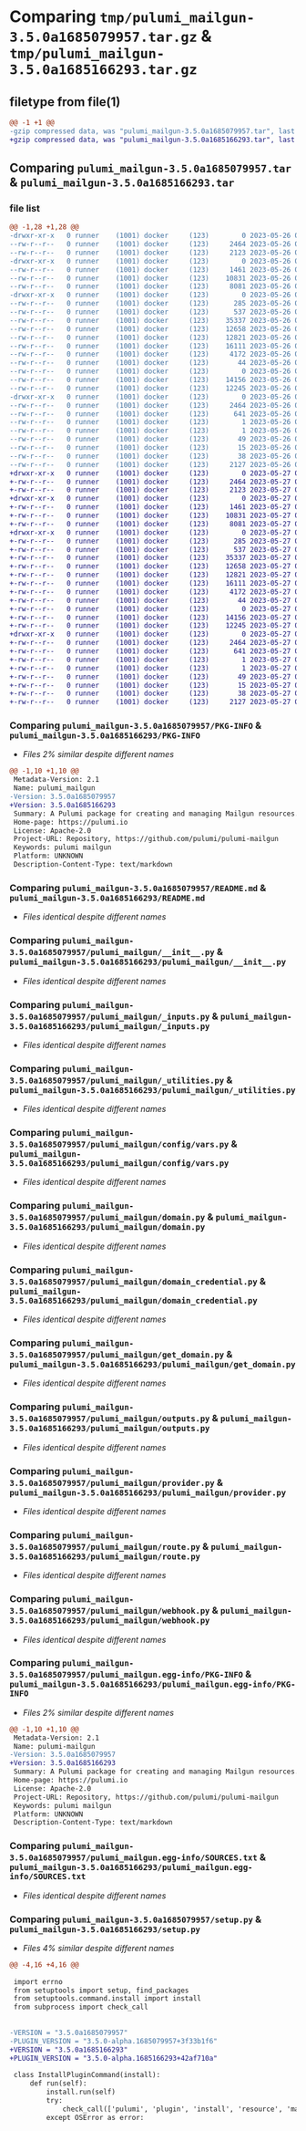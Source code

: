 # Comparing `tmp/pulumi_mailgun-3.5.0a1685079957.tar.gz` & `tmp/pulumi_mailgun-3.5.0a1685166293.tar.gz`

## filetype from file(1)

```diff
@@ -1 +1 @@
-gzip compressed data, was "pulumi_mailgun-3.5.0a1685079957.tar", last modified: Fri May 26 06:10:54 2023, max compression
+gzip compressed data, was "pulumi_mailgun-3.5.0a1685166293.tar", last modified: Sat May 27 05:55:16 2023, max compression
```

## Comparing `pulumi_mailgun-3.5.0a1685079957.tar` & `pulumi_mailgun-3.5.0a1685166293.tar`

### file list

```diff
@@ -1,28 +1,28 @@
-drwxr-xr-x   0 runner    (1001) docker     (123)        0 2023-05-26 06:10:54.039183 pulumi_mailgun-3.5.0a1685079957/
--rw-r--r--   0 runner    (1001) docker     (123)     2464 2023-05-26 06:10:54.039183 pulumi_mailgun-3.5.0a1685079957/PKG-INFO
--rw-r--r--   0 runner    (1001) docker     (123)     2123 2023-05-26 06:10:53.000000 pulumi_mailgun-3.5.0a1685079957/README.md
-drwxr-xr-x   0 runner    (1001) docker     (123)        0 2023-05-26 06:10:54.039183 pulumi_mailgun-3.5.0a1685079957/pulumi_mailgun/
--rw-r--r--   0 runner    (1001) docker     (123)     1461 2023-05-26 06:10:53.000000 pulumi_mailgun-3.5.0a1685079957/pulumi_mailgun/__init__.py
--rw-r--r--   0 runner    (1001) docker     (123)    10831 2023-05-26 06:10:53.000000 pulumi_mailgun-3.5.0a1685079957/pulumi_mailgun/_inputs.py
--rw-r--r--   0 runner    (1001) docker     (123)     8081 2023-05-26 06:10:53.000000 pulumi_mailgun-3.5.0a1685079957/pulumi_mailgun/_utilities.py
-drwxr-xr-x   0 runner    (1001) docker     (123)        0 2023-05-26 06:10:54.039183 pulumi_mailgun-3.5.0a1685079957/pulumi_mailgun/config/
--rw-r--r--   0 runner    (1001) docker     (123)      285 2023-05-26 06:10:53.000000 pulumi_mailgun-3.5.0a1685079957/pulumi_mailgun/config/__init__.py
--rw-r--r--   0 runner    (1001) docker     (123)      537 2023-05-26 06:10:53.000000 pulumi_mailgun-3.5.0a1685079957/pulumi_mailgun/config/vars.py
--rw-r--r--   0 runner    (1001) docker     (123)    35337 2023-05-26 06:10:53.000000 pulumi_mailgun-3.5.0a1685079957/pulumi_mailgun/domain.py
--rw-r--r--   0 runner    (1001) docker     (123)    12658 2023-05-26 06:10:53.000000 pulumi_mailgun-3.5.0a1685079957/pulumi_mailgun/domain_credential.py
--rw-r--r--   0 runner    (1001) docker     (123)    12821 2023-05-26 06:10:53.000000 pulumi_mailgun-3.5.0a1685079957/pulumi_mailgun/get_domain.py
--rw-r--r--   0 runner    (1001) docker     (123)    16111 2023-05-26 06:10:53.000000 pulumi_mailgun-3.5.0a1685079957/pulumi_mailgun/outputs.py
--rw-r--r--   0 runner    (1001) docker     (123)     4172 2023-05-26 06:10:53.000000 pulumi_mailgun-3.5.0a1685079957/pulumi_mailgun/provider.py
--rw-r--r--   0 runner    (1001) docker     (123)       44 2023-05-26 06:10:53.000000 pulumi_mailgun-3.5.0a1685079957/pulumi_mailgun/pulumi-plugin.json
--rw-r--r--   0 runner    (1001) docker     (123)        0 2023-05-26 06:10:53.000000 pulumi_mailgun-3.5.0a1685079957/pulumi_mailgun/py.typed
--rw-r--r--   0 runner    (1001) docker     (123)    14156 2023-05-26 06:10:53.000000 pulumi_mailgun-3.5.0a1685079957/pulumi_mailgun/route.py
--rw-r--r--   0 runner    (1001) docker     (123)    12245 2023-05-26 06:10:53.000000 pulumi_mailgun-3.5.0a1685079957/pulumi_mailgun/webhook.py
-drwxr-xr-x   0 runner    (1001) docker     (123)        0 2023-05-26 06:10:54.039183 pulumi_mailgun-3.5.0a1685079957/pulumi_mailgun.egg-info/
--rw-r--r--   0 runner    (1001) docker     (123)     2464 2023-05-26 06:10:54.000000 pulumi_mailgun-3.5.0a1685079957/pulumi_mailgun.egg-info/PKG-INFO
--rw-r--r--   0 runner    (1001) docker     (123)      641 2023-05-26 06:10:54.000000 pulumi_mailgun-3.5.0a1685079957/pulumi_mailgun.egg-info/SOURCES.txt
--rw-r--r--   0 runner    (1001) docker     (123)        1 2023-05-26 06:10:54.000000 pulumi_mailgun-3.5.0a1685079957/pulumi_mailgun.egg-info/dependency_links.txt
--rw-r--r--   0 runner    (1001) docker     (123)        1 2023-05-26 06:10:54.000000 pulumi_mailgun-3.5.0a1685079957/pulumi_mailgun.egg-info/not-zip-safe
--rw-r--r--   0 runner    (1001) docker     (123)       49 2023-05-26 06:10:54.000000 pulumi_mailgun-3.5.0a1685079957/pulumi_mailgun.egg-info/requires.txt
--rw-r--r--   0 runner    (1001) docker     (123)       15 2023-05-26 06:10:54.000000 pulumi_mailgun-3.5.0a1685079957/pulumi_mailgun.egg-info/top_level.txt
--rw-r--r--   0 runner    (1001) docker     (123)       38 2023-05-26 06:10:54.039183 pulumi_mailgun-3.5.0a1685079957/setup.cfg
--rw-r--r--   0 runner    (1001) docker     (123)     2127 2023-05-26 06:10:53.000000 pulumi_mailgun-3.5.0a1685079957/setup.py
+drwxr-xr-x   0 runner    (1001) docker     (123)        0 2023-05-27 05:55:16.864062 pulumi_mailgun-3.5.0a1685166293/
+-rw-r--r--   0 runner    (1001) docker     (123)     2464 2023-05-27 05:55:16.864062 pulumi_mailgun-3.5.0a1685166293/PKG-INFO
+-rw-r--r--   0 runner    (1001) docker     (123)     2123 2023-05-27 05:55:16.000000 pulumi_mailgun-3.5.0a1685166293/README.md
+drwxr-xr-x   0 runner    (1001) docker     (123)        0 2023-05-27 05:55:16.864062 pulumi_mailgun-3.5.0a1685166293/pulumi_mailgun/
+-rw-r--r--   0 runner    (1001) docker     (123)     1461 2023-05-27 05:55:16.000000 pulumi_mailgun-3.5.0a1685166293/pulumi_mailgun/__init__.py
+-rw-r--r--   0 runner    (1001) docker     (123)    10831 2023-05-27 05:55:16.000000 pulumi_mailgun-3.5.0a1685166293/pulumi_mailgun/_inputs.py
+-rw-r--r--   0 runner    (1001) docker     (123)     8081 2023-05-27 05:55:16.000000 pulumi_mailgun-3.5.0a1685166293/pulumi_mailgun/_utilities.py
+drwxr-xr-x   0 runner    (1001) docker     (123)        0 2023-05-27 05:55:16.864062 pulumi_mailgun-3.5.0a1685166293/pulumi_mailgun/config/
+-rw-r--r--   0 runner    (1001) docker     (123)      285 2023-05-27 05:55:16.000000 pulumi_mailgun-3.5.0a1685166293/pulumi_mailgun/config/__init__.py
+-rw-r--r--   0 runner    (1001) docker     (123)      537 2023-05-27 05:55:16.000000 pulumi_mailgun-3.5.0a1685166293/pulumi_mailgun/config/vars.py
+-rw-r--r--   0 runner    (1001) docker     (123)    35337 2023-05-27 05:55:16.000000 pulumi_mailgun-3.5.0a1685166293/pulumi_mailgun/domain.py
+-rw-r--r--   0 runner    (1001) docker     (123)    12658 2023-05-27 05:55:16.000000 pulumi_mailgun-3.5.0a1685166293/pulumi_mailgun/domain_credential.py
+-rw-r--r--   0 runner    (1001) docker     (123)    12821 2023-05-27 05:55:16.000000 pulumi_mailgun-3.5.0a1685166293/pulumi_mailgun/get_domain.py
+-rw-r--r--   0 runner    (1001) docker     (123)    16111 2023-05-27 05:55:16.000000 pulumi_mailgun-3.5.0a1685166293/pulumi_mailgun/outputs.py
+-rw-r--r--   0 runner    (1001) docker     (123)     4172 2023-05-27 05:55:16.000000 pulumi_mailgun-3.5.0a1685166293/pulumi_mailgun/provider.py
+-rw-r--r--   0 runner    (1001) docker     (123)       44 2023-05-27 05:55:16.000000 pulumi_mailgun-3.5.0a1685166293/pulumi_mailgun/pulumi-plugin.json
+-rw-r--r--   0 runner    (1001) docker     (123)        0 2023-05-27 05:55:16.000000 pulumi_mailgun-3.5.0a1685166293/pulumi_mailgun/py.typed
+-rw-r--r--   0 runner    (1001) docker     (123)    14156 2023-05-27 05:55:16.000000 pulumi_mailgun-3.5.0a1685166293/pulumi_mailgun/route.py
+-rw-r--r--   0 runner    (1001) docker     (123)    12245 2023-05-27 05:55:16.000000 pulumi_mailgun-3.5.0a1685166293/pulumi_mailgun/webhook.py
+drwxr-xr-x   0 runner    (1001) docker     (123)        0 2023-05-27 05:55:16.864062 pulumi_mailgun-3.5.0a1685166293/pulumi_mailgun.egg-info/
+-rw-r--r--   0 runner    (1001) docker     (123)     2464 2023-05-27 05:55:16.000000 pulumi_mailgun-3.5.0a1685166293/pulumi_mailgun.egg-info/PKG-INFO
+-rw-r--r--   0 runner    (1001) docker     (123)      641 2023-05-27 05:55:16.000000 pulumi_mailgun-3.5.0a1685166293/pulumi_mailgun.egg-info/SOURCES.txt
+-rw-r--r--   0 runner    (1001) docker     (123)        1 2023-05-27 05:55:16.000000 pulumi_mailgun-3.5.0a1685166293/pulumi_mailgun.egg-info/dependency_links.txt
+-rw-r--r--   0 runner    (1001) docker     (123)        1 2023-05-27 05:55:16.000000 pulumi_mailgun-3.5.0a1685166293/pulumi_mailgun.egg-info/not-zip-safe
+-rw-r--r--   0 runner    (1001) docker     (123)       49 2023-05-27 05:55:16.000000 pulumi_mailgun-3.5.0a1685166293/pulumi_mailgun.egg-info/requires.txt
+-rw-r--r--   0 runner    (1001) docker     (123)       15 2023-05-27 05:55:16.000000 pulumi_mailgun-3.5.0a1685166293/pulumi_mailgun.egg-info/top_level.txt
+-rw-r--r--   0 runner    (1001) docker     (123)       38 2023-05-27 05:55:16.864062 pulumi_mailgun-3.5.0a1685166293/setup.cfg
+-rw-r--r--   0 runner    (1001) docker     (123)     2127 2023-05-27 05:55:16.000000 pulumi_mailgun-3.5.0a1685166293/setup.py
```

### Comparing `pulumi_mailgun-3.5.0a1685079957/PKG-INFO` & `pulumi_mailgun-3.5.0a1685166293/PKG-INFO`

 * *Files 2% similar despite different names*

```diff
@@ -1,10 +1,10 @@
 Metadata-Version: 2.1
 Name: pulumi_mailgun
-Version: 3.5.0a1685079957
+Version: 3.5.0a1685166293
 Summary: A Pulumi package for creating and managing Mailgun resources.
 Home-page: https://pulumi.io
 License: Apache-2.0
 Project-URL: Repository, https://github.com/pulumi/pulumi-mailgun
 Keywords: pulumi mailgun
 Platform: UNKNOWN
 Description-Content-Type: text/markdown
```

### Comparing `pulumi_mailgun-3.5.0a1685079957/README.md` & `pulumi_mailgun-3.5.0a1685166293/README.md`

 * *Files identical despite different names*

### Comparing `pulumi_mailgun-3.5.0a1685079957/pulumi_mailgun/__init__.py` & `pulumi_mailgun-3.5.0a1685166293/pulumi_mailgun/__init__.py`

 * *Files identical despite different names*

### Comparing `pulumi_mailgun-3.5.0a1685079957/pulumi_mailgun/_inputs.py` & `pulumi_mailgun-3.5.0a1685166293/pulumi_mailgun/_inputs.py`

 * *Files identical despite different names*

### Comparing `pulumi_mailgun-3.5.0a1685079957/pulumi_mailgun/_utilities.py` & `pulumi_mailgun-3.5.0a1685166293/pulumi_mailgun/_utilities.py`

 * *Files identical despite different names*

### Comparing `pulumi_mailgun-3.5.0a1685079957/pulumi_mailgun/config/vars.py` & `pulumi_mailgun-3.5.0a1685166293/pulumi_mailgun/config/vars.py`

 * *Files identical despite different names*

### Comparing `pulumi_mailgun-3.5.0a1685079957/pulumi_mailgun/domain.py` & `pulumi_mailgun-3.5.0a1685166293/pulumi_mailgun/domain.py`

 * *Files identical despite different names*

### Comparing `pulumi_mailgun-3.5.0a1685079957/pulumi_mailgun/domain_credential.py` & `pulumi_mailgun-3.5.0a1685166293/pulumi_mailgun/domain_credential.py`

 * *Files identical despite different names*

### Comparing `pulumi_mailgun-3.5.0a1685079957/pulumi_mailgun/get_domain.py` & `pulumi_mailgun-3.5.0a1685166293/pulumi_mailgun/get_domain.py`

 * *Files identical despite different names*

### Comparing `pulumi_mailgun-3.5.0a1685079957/pulumi_mailgun/outputs.py` & `pulumi_mailgun-3.5.0a1685166293/pulumi_mailgun/outputs.py`

 * *Files identical despite different names*

### Comparing `pulumi_mailgun-3.5.0a1685079957/pulumi_mailgun/provider.py` & `pulumi_mailgun-3.5.0a1685166293/pulumi_mailgun/provider.py`

 * *Files identical despite different names*

### Comparing `pulumi_mailgun-3.5.0a1685079957/pulumi_mailgun/route.py` & `pulumi_mailgun-3.5.0a1685166293/pulumi_mailgun/route.py`

 * *Files identical despite different names*

### Comparing `pulumi_mailgun-3.5.0a1685079957/pulumi_mailgun/webhook.py` & `pulumi_mailgun-3.5.0a1685166293/pulumi_mailgun/webhook.py`

 * *Files identical despite different names*

### Comparing `pulumi_mailgun-3.5.0a1685079957/pulumi_mailgun.egg-info/PKG-INFO` & `pulumi_mailgun-3.5.0a1685166293/pulumi_mailgun.egg-info/PKG-INFO`

 * *Files 2% similar despite different names*

```diff
@@ -1,10 +1,10 @@
 Metadata-Version: 2.1
 Name: pulumi-mailgun
-Version: 3.5.0a1685079957
+Version: 3.5.0a1685166293
 Summary: A Pulumi package for creating and managing Mailgun resources.
 Home-page: https://pulumi.io
 License: Apache-2.0
 Project-URL: Repository, https://github.com/pulumi/pulumi-mailgun
 Keywords: pulumi mailgun
 Platform: UNKNOWN
 Description-Content-Type: text/markdown
```

### Comparing `pulumi_mailgun-3.5.0a1685079957/pulumi_mailgun.egg-info/SOURCES.txt` & `pulumi_mailgun-3.5.0a1685166293/pulumi_mailgun.egg-info/SOURCES.txt`

 * *Files identical despite different names*

### Comparing `pulumi_mailgun-3.5.0a1685079957/setup.py` & `pulumi_mailgun-3.5.0a1685166293/setup.py`

 * *Files 4% similar despite different names*

```diff
@@ -4,16 +4,16 @@
 
 import errno
 from setuptools import setup, find_packages
 from setuptools.command.install import install
 from subprocess import check_call
 
 
-VERSION = "3.5.0a1685079957"
-PLUGIN_VERSION = "3.5.0-alpha.1685079957+3f33b1f6"
+VERSION = "3.5.0a1685166293"
+PLUGIN_VERSION = "3.5.0-alpha.1685166293+42af710a"
 
 class InstallPluginCommand(install):
     def run(self):
         install.run(self)
         try:
             check_call(['pulumi', 'plugin', 'install', 'resource', 'mailgun', PLUGIN_VERSION])
         except OSError as error:
```

